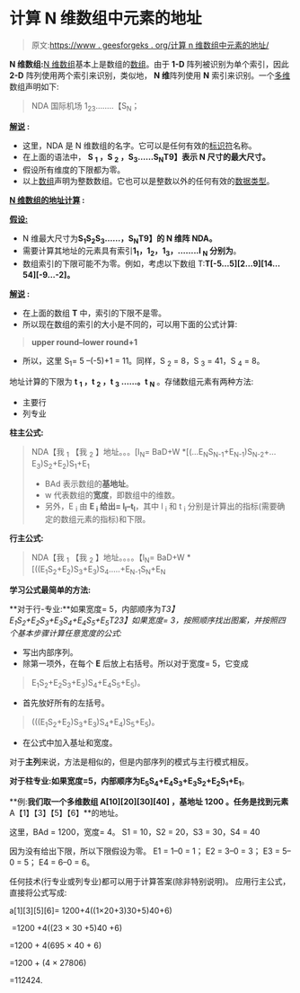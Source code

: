# 计算 N 维数组中元素的地址

> 原文:[https://www . geesforgeks . org/计算 n 维数组中元素的地址/](https://www.geeksforgeeks.org/calculating-the-address-of-an-element-in-an-n-dimensional-array/)

**N 维数组:**[N 维数组](https://www.geeksforgeeks.org/multidimensional-arrays-c-cpp/)基本上是数组的[数组](https://www.geeksforgeeks.org/arrays-in-c-cpp/)。由于 **1-D** 阵列被识别为单个索引，因此 **2-D** 阵列使用两个索引来识别，类似地， **N 维**阵列使用 **N** 索引来识别。一个[多维](https://www.geeksforgeeks.org/multidimensional-arrays-c-cpp/)数组声明如下:

> NDA 国际机场 1<sub>2</sub><sub>3</sub>……..【S<sub>N</sub>；

**<u>解说</u> :**

*   这里，NDA 是 N 维数组的名字。它可以是任何有效的[标识符](https://www.geeksforgeeks.org/difference-between-keyword-and-identifier/)名称。
*   在上面的语法中， **S <sub>1</sub> ，S <sub>2</sub> ，S<sub>3</sub>……S<sub>N</sub>T9】表示 **N** 尺寸的最大尺寸。**
*   假设所有维度的下限都为零。
*   以上[数组](https://www.geeksforgeeks.org/how-to-initialize-array-of-objects-with-parameterized-constructors-in-c/)声明为整数数组。它也可以是整数以外的任何有效的[数据类型](https://www.geeksforgeeks.org/c-data-types/)。

**<u>N 维数组的地址计算</u> :**

**<u>假设:</u>**

*   N 维最大尺寸为**S<sub>1</sub>S<sub>2</sub>S<sub>3</sub>……，S<sub>N</sub>T9】的 N 维阵 NDA。**
*   需要计算其地址的元素具有索引**1<sub>1</sub>，1<sub>2</sub>，1<sub>3</sub>，……..l <sub>N</sub> 分别为**。
*   数组索引的下限可能不为零。例如，考虑以下数组 T:**T[-5…5][2…9][14…54][-9…-2]。**

**<u>解说</u> :**

*   在上面的数组 **T** 中，索引的下限不是零。
*   所以现在数组的索引的大小是不同的，可以用下面的公式计算:

> **upper round–lower round+1**

*   所以，这里 S<sub>1</sub>= 5 –(-5)+1 = 11。同样，S <sub>2</sub> = 8，S <sub>3</sub> = 41，S <sub>4</sub> = 8。

地址计算的下限为 **t <sub>1</sub> ，t <sub>2</sub> ，t <sub>3</sub> ……。t <sub>N</sub>** 。存储数组元素有两种方法:

*   主要行
*   列专业

**柱主公式:**

> NDA【我 <sub>1</sub> 【我 <sub>2</sub> 】地址。。。[I<sub>N</sub>= BaD+W *[(…E<sub>N</sub>S<sub>N-1</sub>+E<sub>N-1</sub>)S<sub>N-2</sub>+…E<sub>3</sub>)S<sub>2</sub>+E<sub>2</sub>)S<sub>1</sub>+E<sub>1</sub>
> 
> *   BAd 表示数组的**基地址**。
> *   w 代表数组的**宽度**，即数组中的维数。
> *   另外，E <sub>i</sub> 由 **E <sub>i</sub> 给出= l<sub>I</sub>–t<sub>I</sub>**，其中 l <sub>i</sub> 和 t <sub>i</sub> 分别是计算出的指标(需要确定的数组元素的指标)和下限。

**行主公式:**

> NDA【我 <sub>1</sub> 【我 <sub>2</sub> 】地址。。。。【l<sub>N</sub>= BaD+W *[((E<sub>1</sub>S<sub>2</sub>+E<sub>2</sub>)S<sub>3</sub>+E<sub>3</sub>)S<sub>4</sub>…..+E<sub>N-1</sub>S<sub>N</sub>+E<sub>N</sub>

**学习公式最简单的方法:**

**对于行-专业:**如果宽度= 5，内部顺序为*T3】E<sub>1</sub>S<sub>2</sub>+E<sub>2</sub>S<sub>3</sub>+E<sub>3</sub>S<sub>4</sub>+E<sub>4</sub>S<sub>5</sub>+E<sub>5</sub>T23】如果宽度= 3，按照顺序找出图案，并按照四个基本步骤计算任意宽度的公式:*

*   写出内部序列。
*   除第一项外，在每个 **E** 后放上右括号。所以对于宽度= 5，它变成

> E<sub>1</sub>S<sub>2</sub>+E<sub>2</sub>S<sub>3</sub>+E<sub>3</sub>)S<sub>4</sub>+E<sub>4</sub>S<sub>5</sub>+E<sub>5</sub>)。

*   首先放好所有的左括号。

> (((E<sub>1</sub>S<sub>2</sub>+E<sub>2</sub>)S<sub>3</sub>+E<sub>3</sub>)S<sub>4</sub>+E<sub>4</sub>)S<sub>5</sub>+E<sub>5</sub>)。

*   在公式中加入基址和宽度。

对于**主列**来说，方法是相似的，但是内部序列的模式与主行模式相反。

**对于柱专业:**如果宽度=5，内部顺序为**E<sub>5</sub>S<sub>4</sub>+E<sub>4</sub>S<sub>3</sub>+E<sub>3</sub>S<sub>2</sub>+E<sub>2</sub>S<sub>1</sub>+E<sub>1</sub>**。

**例:**我们取一个多维数组 **A[10][20][30][40]** ，基地址 **1200** 。任务是找到元素**A【1】【3】【5】【6】**的地址。

这里，BAd = 1200，宽度= 4。
S1 = 10，S2 = 20，S3 = 30，S4 = 40

因为没有给出下限，所以下限假设为零。
E1 = 1–0 = 1；
E2 = 3–0 = 3；
E3 = 5–0 = 5；
E4 = 6–0 = 6。

任何技术(行专业或列专业)都可以用于计算答案(除非特别说明)。
应用行主公式，直接将公式写成:

a[1][3][5][6]= 1200+4((1×20+3)30+5)40+6)

 =1200 +4((23 × 30 +5)40 +6) 

=1200 + 4(695 × 40 + 6) 

=1200 + (4 × 27806) 

=112424.